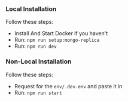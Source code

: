 ### Local Installation

Follow these steps:
- Install And Start Docker if you haven't
- Run: `npm run setup:mongo-replica`
- Run: `npm run dev`


### Non-Local Installation

Follow these steps:
- Request for the `env/.dev.env` and paste it in
- Run: `npm run start`
